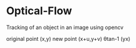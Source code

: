 # Optical-Flow
Tracking of an object in an image using opencv

original point (x,y)
new point (x+u,y+v)
&theta;tan<pow>-1 (y<over>x)
